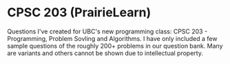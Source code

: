 # CPSC 203 (PrairieLearn)

Questions I've created for UBC's new programming class: CPSC 203 - Programming, Problem Sovling and Algorithms. I have only included a few sample questions of the roughly 200+ problems in our question bank. Many are variants and others cannot be shown due to intellectual property.
